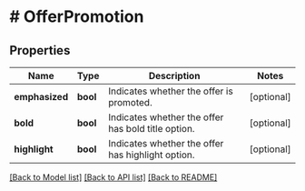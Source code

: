 # # OfferPromotion

## Properties

Name | Type | Description | Notes
------------ | ------------- | ------------- | -------------
**emphasized** | **bool** | Indicates whether the offer is promoted. | [optional]
**bold** | **bool** | Indicates whether the offer has bold title option. | [optional]
**highlight** | **bool** | Indicates whether the offer has highlight option. | [optional]

[[Back to Model list]](../../README.md#models) [[Back to API list]](../../README.md#endpoints) [[Back to README]](../../README.md)
